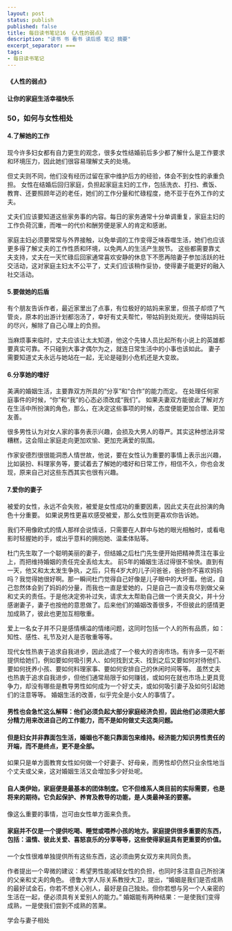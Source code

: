 ```yaml
---
layout: post
status: publish
published: false
title: 每日读书笔记16 《人性的弱点》
description: "读书 书 看书 读后感 笔记 摘要"
excerpt_separator: ===
tags:
- 每日读书笔记
---
```



#### 《人性的弱点》 
 
#### 让你的家庭生活幸福快乐
 
### 50，如何与女性相处
 
#### 4.了解她的工作
 
现今许多妇女都有自力更生的观念，很多女性结婚前后多少都了解什么是工作要求和环境压力，因此她们很容易理解丈夫的处境。
 
但丈夫则不同，他们没有经历过留在家中维护后方的经验，体会不到女性的承重负担。
女性在结婚后回归家庭，负担起家庭主妇的工作，包括洗衣、打扫、煮饭、教育、还要照顾年迈的老任，她们的工作分量和忙碌程度，绝不亚于在外工作的丈夫。
 
丈夫们应该要知道这些家务事的内容。每日的家务通常十分单调重复，家庭主妇的工作负荷沉重，而唯一的代价和酬劳便是家人的肯定和感谢。
 
家庭主妇必须要常常与外界接触，以免单调的工作变得乏味吞噬生活，她们也应该更多得了解丈夫的工作性质和环境，以免两人的生活产生脱节。
这些都需要靠丈夫支持，丈夫在一天忙碌后回家通常喜欢安静的休息下不愿再陪妻子参加活跃的社交活动，这对家庭主妇太不公平了，丈夫们应该稍作妥协，使得妻子能更好的融入社交活动。
 
#### 5.要做她的后盾
 
有个朋友告诉作者，最近家里出了点事，有位极好的姑妈来家里，但孩子却烦了气管炎，原本的出游计划都泡汤了，幸好有丈夫帮忙，带姑妈到处观光，使得姑妈玩的尽兴，解除了自己心理上的负担。
 
当麻烦事来临时，丈夫应该让太太知道，他这个先锋人员比起所有小说上的英雄都要真实可靠。不只碰到大事才偶尔为之，就连日常生活中的小事也该如此。
妻子需要知道丈夫永远与她站在一起，无论是碰到小危机还是大变故。
 
#### 6.分享她的嗜好
 
美满的婚姻生活，主要靠双方所具的“分享”和“合作”的能力而定。
在处理任何家庭事件的时候，“你”和“我”的心态必须改成“我们”。
如果夫妻双方能彼此了解对方在生活中所扮演的角色，那么，在决定这些事项的时候，态度便能更加合理、更加友善。
 
很多男性认为对女人家的事务表示兴趣，会损及大男人的尊严。其实这种想法非常糟糕，这会阻止家庭走向更加欢愉、更加充满爱的氛围。
 
作家安德烈很很能洞悉人情世故，他说，要在女性认为重要的事情上表示出兴趣，比如装扮、料理家务等，要试着去了解她的嗜好和日常工作，相信不久，你也会发现，原来自己对这些东西其实也很有兴趣。
 
#### 7.爱你的妻子
 
被爱的女性，永远不会失败，被爱是女性成功的重要因素，因此丈夫在此扮演的角色十分重要。
如果说男性更喜欢感受被爱，那么女性则更喜欢你告诉她。
 
我们不用像欧式的情人那样会说情话，只需要在人群中与她的眼光相触时，或看电影时轻握她的手，或出乎意料的拥抱她、温柔体贴等。
 
杜门先生取了一个聪明美丽的妻子，但结婚之后杜门先生便开始把精神贯注在事业上，而把维持婚姻的责任完全丢给太太。
前5年的婚姻生活过得很不愉快。直到有一天，他又和太太发生争执，之后，只有4岁大的儿子问爸爸，爸爸你不喜欢妈妈吗？我觉得她很好啊。那一瞬间杜门觉得自己好像是儿子眼中的大坏蛋。他说，自己忽然体会到了妈妈的分量，而我也一直是爱她的，只是自己一直没有尽到做父亲和丈夫的责任。于是他决定弥补过失，请求太太帮助自己做一个贤夫良父，并十分感谢妻子，妻子也按他的意思做了。后来他们的婚姻改善很多，不但彼此的感情更加成熟了，彼此也更加互相敬重。
 
爱上一名女子并不只是感情横溢的情绪问题，这同时包括一个人的所有品质，如：知性、感性、礼节及对人是否敬重等等。
 
现代女性热衷于追求自我进步，因此造成了一个极大的咨询市场。有许多一见不断提供给她们，例如要如何吸引男人、如何找到丈夫、找到之后又要如何对待他们、要如何抚养小孩、要如何料理家事、要如何安排自己的休闲时间等等。
虽然丈夫也热衷于追求自我进步，但他们通常局限于如何赚钱，或如何在就也市场上更具竞争力，却没有哪些是教导男性如何成为一个好丈夫，或如何吸引妻子及如何引起她们的注意等等。
婚姻生活的改善，似乎完全是小女人的事情了。
 
#### 男性也会急忙这么解释：他们必须负起大部分家庭经济负担，因此他们必须把大部分精力用来改进自己的工作能力，而不是如何做丈夫这类问题。
#### 但是妇女并非靠面包生活，婚姻也不能只靠面包来维持。经济能力知识男性责任的开端，而不是终点，更不是全部。
 
如果只是单方面教育女性如何做一个好妻子、好母亲，而男性却仍然只业余性地当个丈夫或父亲，这对婚姻生活又会增加多少好处呢。
 
#### 自人类伊始，家庭便是最基本的团体制度。它不但维系人类目前的实际需要，也是将来的期待。它负起保护、养育及教导的功能，是人类最神圣的要塞。
像这么重要的事情，岂可由女性单方面来负责。
 
#### 家庭并不仅是一个提供吃喝、睡觉或喂养小孩的地方。家庭提供很多重要的东西，包括：温情、彼此关爱、喜怒哀乐的分享等等，这些使得家庭具有更重要的价值。
一个女性很难单独提供所有这些东西，这必须由男女双方来共同负责。
 
作者提出一个卑微的建议：希望男性能减轻女性的负担，也同时多注意自己所扮演的父亲和丈夫的角色。
德鲁大学人际关系教授大卫，提出，“婚姻是我们是否成熟的最好试金石，你若不想关心别人，最好是自己独处。但你若想与另一个人亲密的生活在一起，便必须具有关爱别人的能力。”
婚姻能有两种结果：一是使我们变得成熟，一是使我们尝到不成熟的苦果。
 
学会与妻子相处


